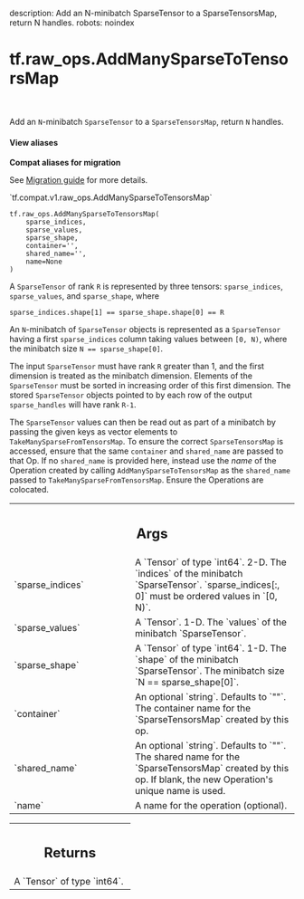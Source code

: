 description: Add an N-minibatch SparseTensor to a SparseTensorsMap, return N handles.
robots: noindex

# tf.raw_ops.AddManySparseToTensorsMap

<!-- Insert buttons and diff -->

<table class="tfo-notebook-buttons tfo-api nocontent" align="left">

</table>



Add an `N`-minibatch `SparseTensor` to a `SparseTensorsMap`, return `N` handles.


<section class="expandable">
  <h4 class="showalways">View aliases</h4>
  <p>
<b>Compat aliases for migration</b>
<p>See
<a href="https://www.tensorflow.org/guide/migrate">Migration guide</a> for
more details.</p>
<p>`tf.compat.v1.raw_ops.AddManySparseToTensorsMap`</p>
</p>
</section>

<pre class="devsite-click-to-copy prettyprint lang-py tfo-signature-link">
<code>tf.raw_ops.AddManySparseToTensorsMap(
    sparse_indices,
    sparse_values,
    sparse_shape,
    container=&#x27;&#x27;,
    shared_name=&#x27;&#x27;,
    name=None
)
</code></pre>



<!-- Placeholder for "Used in" -->

A `SparseTensor` of rank `R` is represented by three tensors: `sparse_indices`,
`sparse_values`, and `sparse_shape`, where

```sparse_indices.shape[1] == sparse_shape.shape[0] == R```

An `N`-minibatch of `SparseTensor` objects is represented as a `SparseTensor`
having a first `sparse_indices` column taking values between `[0, N)`, where
the minibatch size `N == sparse_shape[0]`.

The input `SparseTensor` must have rank `R` greater than 1, and the first
dimension is treated as the minibatch dimension.  Elements of the `SparseTensor`
must be sorted in increasing order of this first dimension.  The stored
`SparseTensor` objects pointed to by each row of the output `sparse_handles`
will have rank `R-1`.

The `SparseTensor` values can then be read out as part of a minibatch by passing
the given keys as vector elements to `TakeManySparseFromTensorsMap`.  To ensure
the correct `SparseTensorsMap` is accessed, ensure that the same
`container` and `shared_name` are passed to that Op.  If no `shared_name`
is provided here, instead use the *name* of the Operation created by calling
`AddManySparseToTensorsMap` as the `shared_name` passed to
`TakeManySparseFromTensorsMap`.  Ensure the Operations are colocated.

<!-- Tabular view -->
 <table class="responsive fixed orange">
<colgroup><col width="214px"><col></colgroup>
<tr><th colspan="2"><h2 class="add-link">Args</h2></th></tr>

<tr>
<td>
`sparse_indices`<a id="sparse_indices"></a>
</td>
<td>
A `Tensor` of type `int64`.
2-D.  The `indices` of the minibatch `SparseTensor`.
`sparse_indices[:, 0]` must be ordered values in `[0, N)`.
</td>
</tr><tr>
<td>
`sparse_values`<a id="sparse_values"></a>
</td>
<td>
A `Tensor`.
1-D.  The `values` of the minibatch `SparseTensor`.
</td>
</tr><tr>
<td>
`sparse_shape`<a id="sparse_shape"></a>
</td>
<td>
A `Tensor` of type `int64`.
1-D.  The `shape` of the minibatch `SparseTensor`.
The minibatch size `N == sparse_shape[0]`.
</td>
</tr><tr>
<td>
`container`<a id="container"></a>
</td>
<td>
An optional `string`. Defaults to `""`.
The container name for the `SparseTensorsMap` created by this op.
</td>
</tr><tr>
<td>
`shared_name`<a id="shared_name"></a>
</td>
<td>
An optional `string`. Defaults to `""`.
The shared name for the `SparseTensorsMap` created by this op.
If blank, the new Operation's unique name is used.
</td>
</tr><tr>
<td>
`name`<a id="name"></a>
</td>
<td>
A name for the operation (optional).
</td>
</tr>
</table>



<!-- Tabular view -->
 <table class="responsive fixed orange">
<colgroup><col width="214px"><col></colgroup>
<tr><th colspan="2"><h2 class="add-link">Returns</h2></th></tr>
<tr class="alt">
<td colspan="2">
A `Tensor` of type `int64`.
</td>
</tr>

</table>

